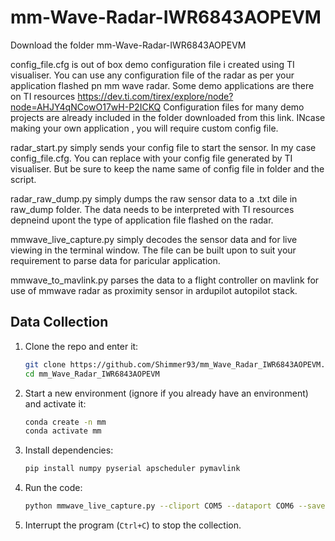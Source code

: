 # mm-Wave-Radar-IWR6843AOPEVM

Download the folder mm-Wave-Radar-IWR6843AOPEVM

config_file.cfg is out of box demo configuration file i created using TI visualiser. You can use any configuration file of the radar as per your application flashed pn mm wave radar. Some demo applications are there on TI resources https://dev.ti.com/tirex/explore/node?node=AHJY4qNCowO17wH-P2ICKQ Configuration files for many demo projects are already included in the folder downloaded from this link. INcase making your own application , you will require custom config file. 

radar_start.py simply sends your config file to start the sensor. In my case config_file.cfg. You can replace with your config file generated by TI visualiser. But be sure to keep the name same of config file in folder and the script. 

radar_raw_dump.py simply dumps the raw sensor data to a .txt dile in raw_dump folder. The data needs to be interpreted with TI resources depneind upont the type of application file flashed on the radar. 

mmwave_live_capture.py simply decodes the sensor data and for live viewing in the terminal window. The file can be built upon to suit your requirement to parse data for paricular application. 

mmwave_to_mavlink.py parses the data to a flight controller on mavlink for use of mmwave radar as proximity sensor in ardupilot autopilot stack. 

## Data Collection
1. Clone the repo and enter it:
    
    ```bash
    git clone https://github.com/Shimmer93/mm_Wave_Radar_IWR6843AOPEVM.git
    cd mm_Wave_Radar_IWR6843AOPEVM
    ```
    
2. Start a new environment (ignore if you already have an environment) and activate it:
    
    ```bash
    conda create -n mm
    conda activate mm
    ```
    
3. Install dependencies:
    ```bash
    pip install numpy pyserial apscheduler pymavlink
    ```
4. Run the code:
    ```bash
    python mmwave_live_capture.py --cliport COM5 --dataport COM6 --savepath data/test.pkl
    ```
5. Interrupt the program (`Ctrl+C`) to stop the collection.
